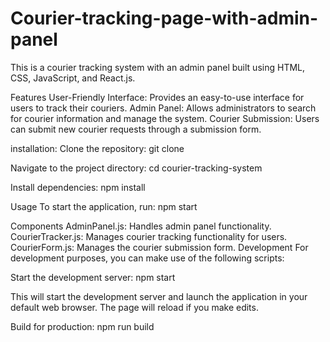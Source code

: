 # Courier-tracking-page-with-admin-panel
This is a courier tracking system with an admin panel built using HTML, CSS, JavaScript, and React.js.

Features
User-Friendly Interface: Provides an easy-to-use interface for users to track their couriers.
Admin Panel: Allows administrators to search for courier information and manage the system.
Courier Submission: Users can submit new courier requests through a submission form.

installation:
Clone the repository:
git clone <repository-url>

Navigate to the project directory:
cd courier-tracking-system

Install dependencies:
npm install

Usage
To start the application, run:
npm start

Components
AdminPanel.js: Handles admin panel functionality.
CourierTracker.js: Manages courier tracking functionality for users.
CourierForm.js: Manages the courier submission form.
Development
For development purposes, you can make use of the following scripts:

Start the development server:
npm start

This will start the development server and launch the application in your default web browser. The page will reload if you make edits.

Build for production:
npm run build




